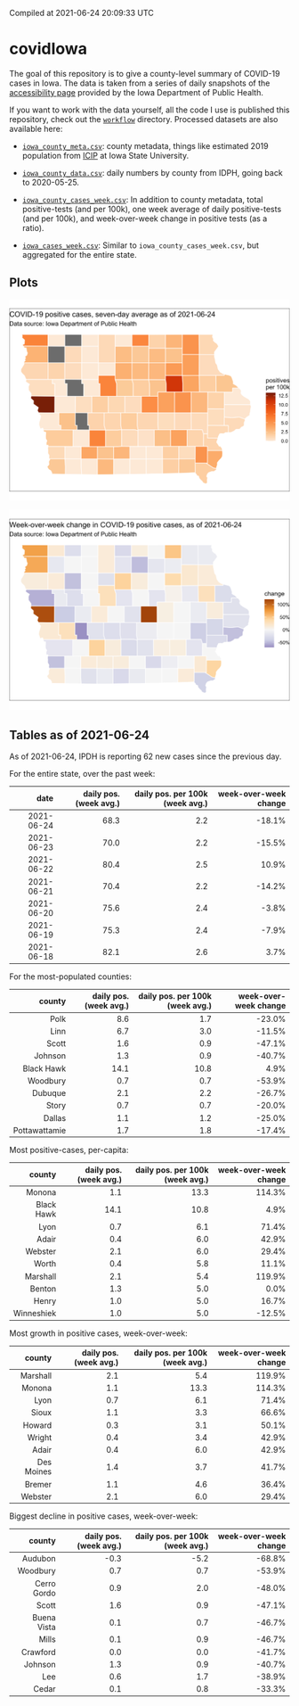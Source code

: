 Compiled at 2021-06-24 20:09:33 UTC

<!-- README.md is generated from README.Rmd. Please edit that file -->

# covidIowa

<!-- badges: start -->

<!-- badges: end -->

The goal of this repository is to give a county-level summary of
COVID-19 cases in Iowa. The data is taken from a series of daily
snapshots of the [accessibility
page](https://coronavirus.iowa.gov/pages/access) provided by the Iowa
Department of Public Health.

If you want to work with the data yourself, all the code I use is
published this repository, check out the [`workflow`](workflow)
directory. Processed datasets are also available here:

  - [`iowa_county_meta.csv`](https://raw.githubusercontent.com/ijlyttle/covidIowa/master/workflow/data/99-publish/iowa_county_meta.csv):
    county metadata, things like estimated 2019 population from
    [ICIP](https://www.icip.iastate.edu/tables/population/counties-estimates)
    at Iowa State University.

  - [`iowa_county_data.csv`](https://raw.githubusercontent.com/ijlyttle/covidIowa/master/workflow/data/99-publish/iowa_county_data.csv):
    daily numbers by county from IDPH, going back to 2020-05-25.

  - [`iowa_county_cases_week.csv`](https://raw.githubusercontent.com/ijlyttle/covidIowa/master/workflow/data/99-publish/iowa_county_data.csv):
    In addition to county metadata, total positive-tests (and per 100k),
    one week average of daily positive-tests (and per 100k), and
    week-over-week change in positive tests (as a ratio).

  - [`iowa_cases_week.csv`](https://raw.githubusercontent.com/ijlyttle/covidIowa/master/workflow/data/99-publish/iowa_cases_week.csv):
    Similar to `iowa_county_cases_week.csv`, but aggregated for the
    entire state.

## Plots

![](workflow/data/99-publish/iowa_cases.png)

![](workflow/data/99-publish/iowa_change.png)

## Tables as of 2021-06-24

As of 2021-06-24, IPDH is reporting 62 new cases since the previous day.

For the entire state, over the past week:

|       date | daily pos. (week avg.) | daily pos. per 100k (week avg.) | week-over-week change |
| ---------: | ---------------------: | ------------------------------: | --------------------: |
| 2021-06-24 |                   68.3 |                             2.2 |               \-18.1% |
| 2021-06-23 |                   70.0 |                             2.2 |               \-15.5% |
| 2021-06-22 |                   80.4 |                             2.5 |                 10.9% |
| 2021-06-21 |                   70.4 |                             2.2 |               \-14.2% |
| 2021-06-20 |                   75.6 |                             2.4 |                \-3.8% |
| 2021-06-19 |                   75.3 |                             2.4 |                \-7.9% |
| 2021-06-18 |                   82.1 |                             2.6 |                  3.7% |

For the most-populated counties:

|        county | daily pos. (week avg.) | daily pos. per 100k (week avg.) | week-over-week change |
| ------------: | ---------------------: | ------------------------------: | --------------------: |
|          Polk |                    8.6 |                             1.7 |               \-23.0% |
|          Linn |                    6.7 |                             3.0 |               \-11.5% |
|         Scott |                    1.6 |                             0.9 |               \-47.1% |
|       Johnson |                    1.3 |                             0.9 |               \-40.7% |
|    Black Hawk |                   14.1 |                            10.8 |                  4.9% |
|      Woodbury |                    0.7 |                             0.7 |               \-53.9% |
|       Dubuque |                    2.1 |                             2.2 |               \-26.7% |
|         Story |                    0.7 |                             0.7 |               \-20.0% |
|        Dallas |                    1.1 |                             1.2 |               \-25.0% |
| Pottawattamie |                    1.7 |                             1.8 |               \-17.4% |

Most positive-cases, per-capita:

|     county | daily pos. (week avg.) | daily pos. per 100k (week avg.) | week-over-week change |
| ---------: | ---------------------: | ------------------------------: | --------------------: |
|     Monona |                    1.1 |                            13.3 |                114.3% |
| Black Hawk |                   14.1 |                            10.8 |                  4.9% |
|       Lyon |                    0.7 |                             6.1 |                 71.4% |
|      Adair |                    0.4 |                             6.0 |                 42.9% |
|    Webster |                    2.1 |                             6.0 |                 29.4% |
|      Worth |                    0.4 |                             5.8 |                 11.1% |
|   Marshall |                    2.1 |                             5.4 |                119.9% |
|     Benton |                    1.3 |                             5.0 |                  0.0% |
|      Henry |                    1.0 |                             5.0 |                 16.7% |
| Winneshiek |                    1.0 |                             5.0 |               \-12.5% |

Most growth in positive cases, week-over-week:

|     county | daily pos. (week avg.) | daily pos. per 100k (week avg.) | week-over-week change |
| ---------: | ---------------------: | ------------------------------: | --------------------: |
|   Marshall |                    2.1 |                             5.4 |                119.9% |
|     Monona |                    1.1 |                            13.3 |                114.3% |
|       Lyon |                    0.7 |                             6.1 |                 71.4% |
|      Sioux |                    1.1 |                             3.3 |                 66.6% |
|     Howard |                    0.3 |                             3.1 |                 50.1% |
|     Wright |                    0.4 |                             3.4 |                 42.9% |
|      Adair |                    0.4 |                             6.0 |                 42.9% |
| Des Moines |                    1.4 |                             3.7 |                 41.7% |
|     Bremer |                    1.1 |                             4.6 |                 36.4% |
|    Webster |                    2.1 |                             6.0 |                 29.4% |

Biggest decline in positive cases, week-over-week:

|      county | daily pos. (week avg.) | daily pos. per 100k (week avg.) | week-over-week change |
| ----------: | ---------------------: | ------------------------------: | --------------------: |
|     Audubon |                  \-0.3 |                           \-5.2 |               \-68.8% |
|    Woodbury |                    0.7 |                             0.7 |               \-53.9% |
| Cerro Gordo |                    0.9 |                             2.0 |               \-48.0% |
|       Scott |                    1.6 |                             0.9 |               \-47.1% |
| Buena Vista |                    0.1 |                             0.7 |               \-46.7% |
|       Mills |                    0.1 |                             0.9 |               \-46.7% |
|    Crawford |                    0.0 |                             0.0 |               \-41.7% |
|     Johnson |                    1.3 |                             0.9 |               \-40.7% |
|         Lee |                    0.6 |                             1.7 |               \-38.9% |
|       Cedar |                    0.1 |                             0.8 |               \-33.3% |
